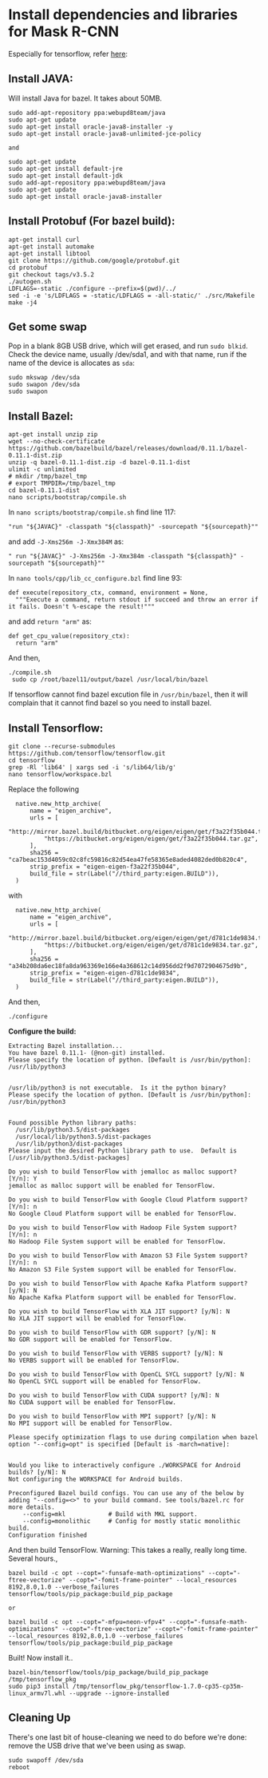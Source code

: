 <!--
waggle_topic=IGNORE
-->

# Install dependencies and libraries for Mask R-CNN
Especially for tensorflow, refer [here](https://hackernoon.com/running-yolo-on-odroid-yolodroid-5a89481ec141):

## Install JAVA:
Will install Java for bazel. It takes about 50MB.

```
sudo add-apt-repository ppa:webupd8team/java
sudo apt-get update
sudo apt-get install oracle-java8-installer -y
sudo apt-get install oracle-java8-unlimited-jce-policy

and 

sudo apt-get update
sudo apt-get install default-jre
sudo apt-get install default-jdk
sudo add-apt-repository ppa:webupd8team/java
sudo apt-get update
sudo apt-get install oracle-java8-installer
```

## Install Protobuf (For bazel build):
```
apt-get install curl
apt-get install automake
apt-get install libtool
git clone https://github.com/google/protobuf.git
cd protobuf
git checkout tags/v3.5.2
./autogen.sh
LDFLAGS=-static ./configure --prefix=$(pwd)/../
sed -i -e 's/LDFLAGS = -static/LDFLAGS = -all-static/' ./src/Makefile
make -j4
```

## Get some swap

Pop in a blank 8GB USB drive, which will get erased, and run ```sudo blkid```. Check the device name, usually /dev/sda1, and with that name, run if the name of the device is allocates as ```sda```:
```
sudo mkswap /dev/sda
sudo swapon /dev/sda
sudo swapon
```

## Install Bazel:

```
apt-get install unzip zip
wget --no-check-certificate https://github.com/bazelbuild/bazel/releases/download/0.11.1/bazel-0.11.1-dist.zip
unzip -q bazel-0.11.1-dist.zip -d bazel-0.11.1-dist
ulimit -c unlimited
# mkdir /tmp/bazel_tmp
# export TMPDIR=/tmp/bazel_tmp
cd bazel-0.11.1-dist
nano scripts/bootstrap/compile.sh
```
In ```nano scripts/bootstrap/compile.sh``` find line 117:
```
"run "${JAVAC}" -classpath "${classpath}" -sourcepath "${sourcepath}""
```
and add ```-J-Xms256m -J-Xmx384M``` as:
```
" run "${JAVAC}" -J-Xms256m -J-Xmx384m -classpath "${classpath}" -sourcepath "${sourcepath}""
```
In ```nano tools/cpp/lib_cc_configure.bzl``` find line 93:
```
def execute(repository_ctx, command, environment = None,
  """Execute a command, return stdout if succeed and throw an error if it fails. Doesn't %-escape the result!"""
```
and add ```return "arm"``` as:
```
def get_cpu_value(repository_ctx):
  return "arm"
```

And then,
```
./compile.sh
 sudo cp /root/bazel11/output/bazel /usr/local/bin/bazel
```
If tensorflow cannot find bazel excution file in ```/usr/bin/bazel```, then it will complain that it cannot find bazel so you need to install bazel.

## Install Tensorflow:
```
git clone --recurse-submodules https://github.com/tensorflow/tensorflow.git
cd tensorflow
grep -Rl 'lib64' | xargs sed -i 's/lib64/lib/g'
nano tensorflow/workspace.bzl
```
Replace the following
```
  native.new_http_archive(
      name = "eigen_archive",
      urls = [
          "http://mirror.bazel.build/bitbucket.org/eigen/eigen/get/f3a22f35b044.tar.gz",
          "https://bitbucket.org/eigen/eigen/get/f3a22f35b044.tar.gz",
      ],
      sha256 = "ca7beac153d4059c02c8fc59816c82d54ea47fe58365e8aded4082ded0b820c4",
      strip_prefix = "eigen-eigen-f3a22f35b044",
      build_file = str(Label("//third_party:eigen.BUILD")),
  )
```
with
```
  native.new_http_archive(
      name = "eigen_archive",
      urls = [
          "http://mirror.bazel.build/bitbucket.org/eigen/eigen/get/d781c1de9834.tar.gz",
          "https://bitbucket.org/eigen/eigen/get/d781c1de9834.tar.gz",
      ],
      sha256 = "a34b208da6ec18fa8da963369e166e4a368612c14d956dd2f9d7072904675d9b",
      strip_prefix = "eigen-eigen-d781c1de9834",
      build_file = str(Label("//third_party:eigen.BUILD")),
  )
```
And then,
```
./configure
```
**Configure the build:**
```
Extracting Bazel installation...
You have bazel 0.11.1- (@non-git) installed.
Please specify the location of python. [Default is /usr/bin/python]: /usr/lib/python3


/usr/lib/python3 is not executable.  Is it the python binary?
Please specify the location of python. [Default is /usr/bin/python]: /usr/bin/python3


Found possible Python library paths:
  /usr/lib/python3.5/dist-packages
  /usr/local/lib/python3.5/dist-packages
  /usr/lib/python3/dist-packages
Please input the desired Python library path to use.  Default is [/usr/lib/python3.5/dist-packages]

Do you wish to build TensorFlow with jemalloc as malloc support? [Y/n]: Y
jemalloc as malloc support will be enabled for TensorFlow.

Do you wish to build TensorFlow with Google Cloud Platform support? [Y/n]: n
No Google Cloud Platform support will be enabled for TensorFlow.

Do you wish to build TensorFlow with Hadoop File System support? [Y/n]: n
No Hadoop File System support will be enabled for TensorFlow.

Do you wish to build TensorFlow with Amazon S3 File System support? [Y/n]: n
No Amazon S3 File System support will be enabled for TensorFlow.

Do you wish to build TensorFlow with Apache Kafka Platform support? [y/N]: N
No Apache Kafka Platform support will be enabled for TensorFlow.

Do you wish to build TensorFlow with XLA JIT support? [y/N]: N
No XLA JIT support will be enabled for TensorFlow.

Do you wish to build TensorFlow with GDR support? [y/N]: N
No GDR support will be enabled for TensorFlow.

Do you wish to build TensorFlow with VERBS support? [y/N]: N
No VERBS support will be enabled for TensorFlow.

Do you wish to build TensorFlow with OpenCL SYCL support? [y/N]: N
No OpenCL SYCL support will be enabled for TensorFlow.

Do you wish to build TensorFlow with CUDA support? [y/N]: N
No CUDA support will be enabled for TensorFlow.

Do you wish to build TensorFlow with MPI support? [y/N]: N
No MPI support will be enabled for TensorFlow.

Please specify optimization flags to use during compilation when bazel option "--config=opt" is specified [Default is -march=native]: 


Would you like to interactively configure ./WORKSPACE for Android builds? [y/N]: N
Not configuring the WORKSPACE for Android builds.

Preconfigured Bazel build configs. You can use any of the below by adding "--config=<>" to your build command. See tools/bazel.rc for more details.
	--config=mkl         	# Build with MKL support.
	--config=monolithic  	# Config for mostly static monolithic build.
Configuration finished
```
And then build TensorFlow. Warning: This takes a really, really long time. Several hours.,
```
bazel build -c opt --copt="-funsafe-math-optimizations" --copt="-ftree-vectorize" --copt="-fomit-frame-pointer" --local_resources 8192,8.0,1.0 --verbose_failures tensorflow/tools/pip_package:build_pip_package

or

bazel build -c opt --copt="-mfpu=neon-vfpv4" --copt="-funsafe-math-optimizations" --copt="-ftree-vectorize" --copt="-fomit-frame-pointer" --local_resources 8192,8.0,1.0 --verbose_failures tensorflow/tools/pip_package:build_pip_package
```

Built! Now install it..
```
bazel-bin/tensorflow/tools/pip_package/build_pip_package /tmp/tensorflow_pkg
sudo pip3 install /tmp/tensorflow_pkg/tensorflow-1.7.0-cp35-cp35m-linux_armv7l.whl --upgrade --ignore-installed
```

## Cleaning Up
There's one last bit of house-cleaning we need to do before we're done: remove the USB drive that we've been using as swap.
```
sudo swapoff /dev/sda
reboot
```
